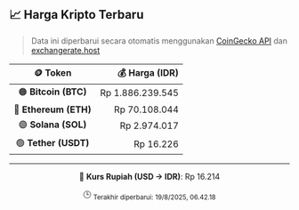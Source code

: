 

<!-- HARGA_KRIPTO -->
## 📈 Harga Kripto Terbaru

> Data ini diperbarui secara otomatis menggunakan [CoinGecko API](https://www.coingecko.com/) dan [exchangerate.host](https://exchangerate.host/)

<div align="center">

| 🪙 Token | 💰 Harga (IDR) |
|:------:|---------------:|
| 🟠 **Bitcoin (BTC)**   | Rp 1.886.239.545 |
| 🔵 **Ethereum (ETH)**  | Rp 70.108.044 |
| 🟣 **Solana (SOL)**    | Rp 2.974.017 |
| 🟢 **Tether (USDT)**   | Rp 16.226 |

---

💱 **Kurs Rupiah (USD → IDR)**: Rp 16.214

🕒 <sub>Terakhir diperbarui: 19/8/2025, 06.42.18</sub>

</div>
<!-- /HARGA_KRIPTO -->